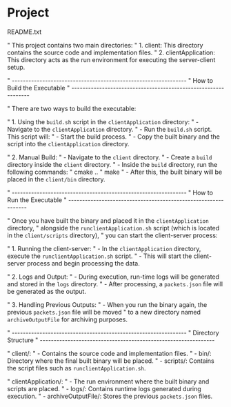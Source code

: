 # Project
 
README.txt

" This project contains two main directories:
" 1. client: This directory contains the source code and implementation files.
" 2. clientApplication: This directory acts as the run environment for executing the server-client setup.

" ---------------------------------------------------------------
" How to Build the Executable
" ---------------------------------------------------------------

" There are two ways to build the executable:

" 1. Using the `build.sh` script in the `clientApplication` directory:
"    - Navigate to the `clientApplication` directory.
"    - Run the `build.sh` script. This script will:
"      - Start the build process.
"      - Copy the built binary and the script into the `clientApplication` directory.
  
" 2. Manual Build:
"    - Navigate to the `client` directory.
"    - Create a `build` directory inside the `client` directory.
"    - Inside the `build` directory, run the following commands:
"      cmake ..
"      make
"    - After this, the built binary will be placed in the `client/bin` directory.

" ---------------------------------------------------------------
" How to Run the Executable
" ---------------------------------------------------------------

" Once you have built the binary and placed it in the `clientApplication` directory,
" alongside the `runclientApplication.sh` script (which is located in the `client/scripts` directory),
" you can start the client-server process:

" 1. Running the client-server:
"    - In the `clientApplication` directory, execute the `runclientApplication.sh` script.
"    - This will start the client-server process and begin processing the data.
  
" 2. Logs and Output:
"    - During execution, run-time logs will be generated and stored in the `logs` directory.
"    - After processing, a `packets.json` file will be generated as the output.

" 3. Handling Previous Outputs:
"    - When you run the binary again, the previous `packets.json` file will be moved
"      to a new directory named `archiveOutputFile` for archiving purposes.

" ---------------------------------------------------------------
" Directory Structure
" ---------------------------------------------------------------

" client/:
"    - Contains the source code and implementation files.
"    - bin/: Directory where the final built binary will be placed.
"    - scripts/: Contains the script files such as `runclientApplication.sh`.
  
" clientApplication/:
"    - The run environment where the built binary and scripts are placed.
"    - logs/: Contains runtime logs generated during execution.
"    - archiveOutputFile/: Stores the previous `packets.json` files.
